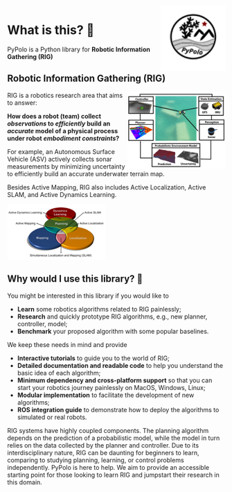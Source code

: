 <img src="docs/assets/images/social/logo.svg" align="right" width="150" alt="header pic"/>

# What is this? 🧐
PyPolo is a Python library for <b>Robotic Information Gathering (RIG)</b>

## Robotic Information Gathering (RIG)

<img src="docs/assets/images/framework/framework.png" width="45%" align="right"/>

RIG is a robotics research area that aims to answer:

**How does a robot (team) collect *observations* to *efficiently* build an *accurate* model of a physical process under robot *embodiment constraints*?**

For example, an Autonomous Surface Vehicle (ASV) actively collects sonar measurements by minimizing uncertainty to efficiently build an accurate underwater terrain map.


Besides Active Mapping, RIG also includes Active Localization, Active SLAM, and Active Dynamics Learning.

<img src="docs/assets/images/framework/venn.png" width="45%"/>


## Why would I use this library? 🤷

You might be interested in this library if you would like to

* **Learn** some robotics algorithms related to RIG painlessly;
* **Research** and quickly prototype RIG algorithms, e.g., new planner, controller, model;
* **Benchmark** your proposed algorithm with some popular baselines.

We keep these needs in mind and provide

* **Interactive tutorials** to guide you to the world of RIG;
* **Detailed documentation and readable code** to help you understand the basic idea of each algorithm;
* **Minimum dependency and cross-platform support** so that you can start your robotics journey painlessly on MacOS, Windows, Linux;
* **Modular implementation** to facilitate the development of new algorithms;
* **ROS integration guide** to demonstrate how to deploy the algorithms to simulated or real robots.

RIG systems have highly coupled components.
The planning algorithm depends on the prediction of a probabilistic model, while the model in turn relies on the data collected by the planner and controller.
Due to its interdisciplinary nature, RIG can be daunting for beginners to learn, comparing to studying planning, learning, or control problems independently.
PyPolo is here to help.
We aim to provide an accessible starting point for those looking to learn RIG and jumpstart their research in this domain.
